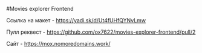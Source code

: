 #Movies explorer Frontend

Ссылка на макет - https://yadi.sk/d/Ut4fUHfQYNvLmw

Пулл реквест - https://github.com/ox7622/movies-explorer-frontend/pull/2

Сайт - https://mox.nomoredomains.work/